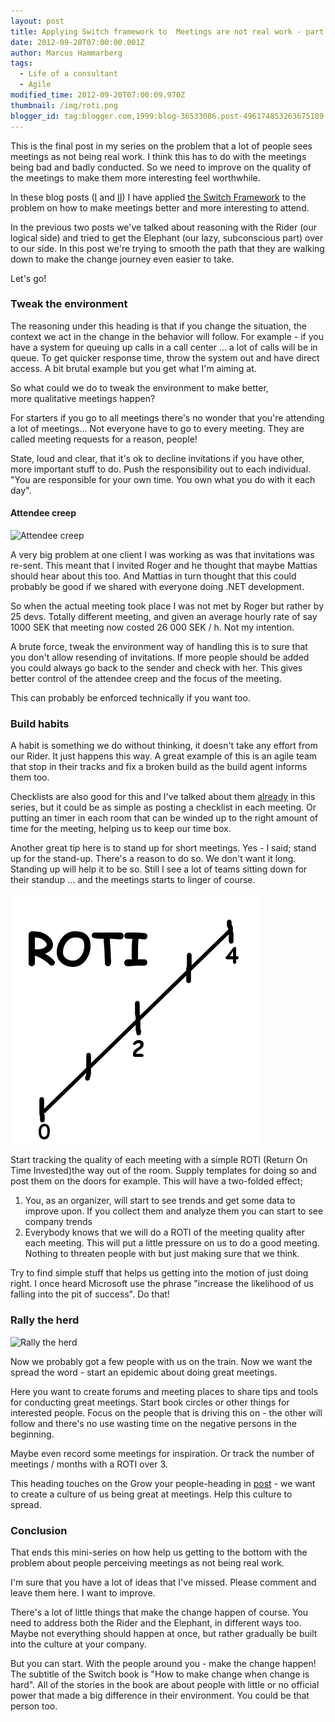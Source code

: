 ```yaml
---
layout: post
title: Applying Switch framework to  Meetings are not real work - part III
date: 2012-09-20T07:00:00.001Z
author: Marcus Hammarberg
tags:
  - Life of a consultant
  - Agile
modified_time: 2012-09-20T07:00:09.970Z
thumbnail: /img/roti.png
blogger_id: tag:blogger.com,1999:blog-36533086.post-496174853263675189
---
```


This is the final post in my series on the problem that a lot of people sees meetings as not being real work. I think this has to do with the meetings being bad and badly conducted. So we need to improve on the quality of the meetings to make them more interesting feel worthwhile.

In these blog posts ([I](https://www.marcusoft.net/2012/09/applying-switch-framework-to-meetings.html) and [II](https://www.marcusoft.net/2012/09/applying-switch-framework-to-meetings_20.html)) I have applied [the Switch Framework](http://www.heathbrothers.com/resources/download/switch-framework.pdf) to the problem on how to make meetings better and more interesting to attend.

In the previous two posts we've talked about reasoning with the Rider (our logical side) and tried to get the Elephant (our lazy, subconscious part) over to our side. In this post we're trying to smooth the path that they are walking down to make the change journey even easier to take.

Let's go!

### Tweak the environment

The reasoning under this heading is that if you change the situation, the context we act in the change in the behavior will follow. For example - if you have a system for queuing up calls in a call center ... a lot of calls will be in queue. To get quicker response time, throw the system out and have direct access. A bit brutal example but you get what I'm aiming at.

So what could we do to tweak the environment to make better, more qualitative meetings happen?

For starters if you go to all meetings there's no wonder that you're attending a lot of meetings... Not everyone have to go to every meeting. They are called meeting requests for a reason, people!

State, loud and clear, that it's ok to decline invitations if you have other, more important stuff to do. Push the responsibility out to each individual. "You are responsible for your own time. You own what you do with it each day".

#### Attendee creep

![Attendee creep](https://files.nyu.edu/kmg357/public/pictures/others/creep.jpg)

A very big problem at one client I was working as was that invitations was re-sent. This meant that I invited Roger and he thought that maybe Mattias should hear about this too. And Mattias in turn thought that this could probably be good if we shared with everyone doing .NET development.

So when the actual meeting took place I was not met by Roger but rather by 25 devs. Totally different meeting, and given an average hourly rate of say 1000 SEK that meeting now costed 26 000 SEK / h. Not my intention.

A brute force, tweak the environment way of handling this is to sure that you don't allow resending of invitations. If more people should be added you could always go back to the sender and check with her. This gives better control of the attendee creep and the focus of the meeting.

This can probably be enforced technically if you want too.

### Build habits

A habit is something we do without thinking, it doesn't take any effort from our Rider. It just happens this way. A great example of this is an agile team that stop in their tracks and fix a broken build as the build agent informs them too.

Checklists are also good for this and I've talked about them [already](https://www.marcusoft.net/2012/09/applying-switch-framework-to-meetings.html) in this series, but it could be as simple as posting a checklist in each meeting. Or putting an timer in each room that can be winded up to the right amount of time for the meeting, helping us to keep our time box.

Another great tip here is to stand up for short meetings. Yes - I said; stand up for the stand-up. There's a reason to do so. We don't want it long. Standing up will help it to be so. Still I see a lot of teams sitting down for their standup ... and the meetings starts to linger of course.

![ROTI - Return on time invested](/img/roti.png)

Start tracking the quality of each meeting with a simple ROTI (Return On Time Invested)the way out of the room. Supply templates for doing so and post them on the doors for example. This will have a two-folded effect;

1. You, as an organizer, will start to see trends and get some data to improve upon. If you collect them and analyze them you can start to see company trends
2. Everybody knows that we will do a ROTI of the meeting quality after each meeting. This will put a little pressure on us to do a good meeting. Nothing to threaten people with but just making sure that we think.

Try to find simple stuff that helps us getting into the motion of just
doing right. I once heard Microsoft use the phrase "increase
the likelihood of us falling into the pit of success". Do that!

### Rally the herd

![Rally the herd](http://upload.wikimedia.org/wikipedia/commons/thumb/1/18/Formation_flight.jpg/220px-Formation_flight.jpg)

Now we probably got a few people with us on the train. Now we want the spread the word - start an epidemic about doing great meetings.

Here you want to create forums and meeting places to share tips and tools for conducting great meetings. Start book circles or other things for interested people. Focus on the people that is driving this on - the other will follow and there's no use wasting time on the negative persons in the beginning.

Maybe even record some meetings for inspiration. Or track the number of meetings / months with a ROTI over 3.

This heading touches on the Grow your people-heading in [post](https://www.marcusoft.net/2012/09/applying-switch-framework-to-meetings_20.html) - we want to create a culture of us being great at meetings. Help this culture to spread.

### Conclusion

That ends this mini-series on how help us getting to the bottom with the problem about people perceiving meetings as not being real work.

I'm sure that you have a lot of ideas that I've missed. Please comment and leave them here. I want to improve.

There's a lot of little things that make the change happen of course. You need to address both the Rider and the Elephant, in different ways too. Maybe not everything should happen at once, but rather gradually be built into the culture at your company.

But you can start. With the people around you - make the change happen! The subtitle of the Switch book is "How to make change when change is hard". All of the stories in the book are about people with little or no official power that made a big difference in their environment. You could be that person too.
